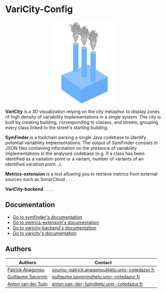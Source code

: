 # VariCity-Config

<p align="center">
<img src="varicity/public/images/logovaricity.gif" width="200" alt="Logo"/>
</p>

**VariCity** is a 3D visualization relying on the city metaphor to display zones of high density of variability
implementations in a single system. The city is built by creating building, corresponding to classes, and streets,
grouping every class linked to the street's starting building.

**SymFinder** is a toolchain parsing a single Java codebase to identify potential variability implementations.
The output of SymFinder consists in JSON files containing information on the presence of variability implementations in the analysed codebase (e.g. if a class has been identified as a variation point or a variant, number of variants of an identified variation point…).

**Metrics-extension** is a tool allowing you to retrieve metrics from external sources such as SonarCloud . . . .

**VariCity-backend** . . . .

## Documentation
- [Go to symfinder's documentation](./metrics-extension/symfinder/README.md)
- [Go to metrics-extension's documentation](./metrics-extension/README.md)
- [Go to varicity-backend's documentation](./varicity-backend/README.md)
- [Go to varicity's documentation](./varicity/README.md)

## Authors

Authors | Contact
----------------------------------------------------------- | ----------------------------------------------------------
[Patrick Anagonou](https://github.com/anagonousourou)       | [sourou-patrick.anagonou@etu.univ-cotedazur.fr](mailto:sourou-patrick.anagonou@etu.univ-cotedazur.fr)
[Guillaume Savornin](https://github.com/GuillaumeSavornin)  | [guillaume.savornin@etu.univ-cotedazur.fr](mailto:guillaume.savornin@etu.univ-cotedazur.fr)
[Anton van der Tuijn](https://github.com/Anton-vanderTuijn) | [anton.van-der-tuijn@etu.univ-cotedazur.fr](mailto:anton.van-der-tuijn@etu.univ-cotedazur.fr)




<!--
TODO need to be move in the corresponding readme

## Technological Stack
- NestJs
- Quarkus
- Webpack
<p align="center">
  <a href="http://nestjs.com/" target="blank"><img src="https://nestjs.com/img/logo_text.svg" width="122" height="122" alt="Nest Logo" /></a>
<a href="http://nestjs.com/" target="blank"><img class="logo" src="https://webpack.js.org/site-logo.1fcab817090e78435061.svg" alt="webpack logo" width="122" height="122"></a>
</p>

## General Requirements
Those are general requirements, depending of the method you choose you won't need all of them.
- Docker (cli and deamon)
- Docker-Compose
- JDK 17
- the JAVA_HOME environment variable must be defined and pointing to a JDK >= 11
- Maven
- Internet Connexion
- Free disk space over 15 GB (To download the images and also because Sonarqube exits when disk space is low )
## Integrate in your own tool
This extension has been built in modular way. This makes it possible to insert 
## Symfinder with the terminal (console) interface
First you need to generate the data with symfinder.

### Without docker-cli
With this method you will need JDK 17 + `mvn`. You won't need the `docker` command but you will still need to have a docker
daemon. Use the below command to check if your docker daemon is runnig. (Command not tested on Windows).
```shell
curl --unix-socket /var/run/docker.sock http://localhost/version
```
First build the new Symfinder 
```shell
chmod +x new-build-cli.sh
./new-build-cli.sh
```
Then to use it  (replace <> by the right value for your usage). See below for details

```shell
chmod +x new-run-cli.sh
./new-run-cli.sh -i <experiment-configuration> -s <hotspot-configuration> -verbosity <LOG_LEVEL> -http <url>
```
| Options/Arguments         | Type    | Description |
|--------------|-----------|------------|
|-i | string | the absolute or relative path of the file containing your configuration for your experiment See [Documentation](Wiki.md) for the format of the file|
| -s | string | the absolute or relative path of the file containing your hotspot configuration. See [Documentation](Wiki.md) for the format of the file.|
| LOG_LEVEL | string | the verbosity of the program possible values are `"TRACE", "DEBUG", "INFO", "WARN", "ERROR"`. You can use any case (lowercase,uppercase) you want.|
| -http | string | An url where you want the result of the analysis to be posted using `HTTP/POST`. Eg `http://localhost:3000/projects`. Nothing will be written on disk if you use that option|

### With docker-cli
If you use this then you are using Docker out of Docker. The advantage is that you don't need Java or mvn on your machine
First build the image. 
```shell
chmod +x new-build-docker-cli.sh
./new-build-docker-cli.sh
```
Given you are using Docker you need to mount a volume to share files between your host and the docker container.
For the sake of simplicity, one (1) volume is enough. So put all your configurations files (experiments and hotspots) and projects (if already on the disk) in a directory /
sub-directories of where you are lauching your command.
The script mount your current directory to the docker container under `/data`. 
So for the path of the files your need to take that into account.
You need to take that into account for the `path` and `outputPath` in the experiments config.
If you are using the option `-http`, then you can't use `localhost` your url must be accessible through the internet or must be 
a docker container in the same network as symfinder-cli. There will be more details on this in other sections.
When using docker you need to provide a `path`.
```shell
chmod +x new-run-docker-cli.sh
./new-run-docker-cli.sh -i <experiment-configuration> -s <hotspot-configuration> -verbosity <LOG_LEVEL> -http <url>
```


**COMING SOON**

## Use Symfinder with a web interface
Here also you have the choice to run some of the components on your machine if you have the right requirements,
or use only docker containers with docker-compose.
**THIS SECTION IS NOT READY YET**
### With docker-compose
### Build it



Run the below command
```sh
bash new-build.sh
```

### Run it

```sh
bash new-run.sh
```


### Use it

- Go to http://localhost:9090/experiment.html
- Load a configuration for your experiment in the input dedicated for that, click Run Experiment
- You should see a snackbar informing you that your experiment has started, wait till it is completed it can take from a couple of minutes to tens on minutes
- If there is a problem with the configuration you provided you will get a snackbar or a dialog with details on what went wrong
- When your experiment is finished you will also get a snackbar message or a dialog
- Now go to http://localhost:9090/ui.html
- You should see the name of your project in the options of the  -- Select a project -- Select
- Once you select your project you won't be able to see anything except for a red rectangle. It is normal you need to start adding api_classes to get a visualization
- Use the Documentation button to get help

## NB
Some dockerfiles or scripts have `local` in their filename. These are dockerfiles where the build part happens on the machine. 
It saves the developpers the time needed for the docker container (build) to download all dependencies from maven.
-->